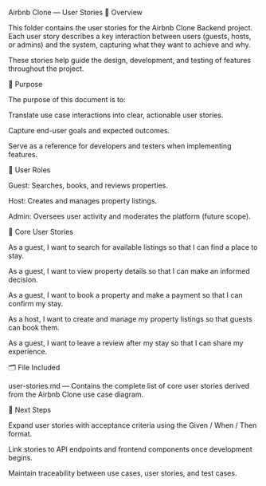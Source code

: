 Airbnb Clone — User Stories
📘 Overview

This folder contains the user stories for the Airbnb Clone Backend project.
Each user story describes a key interaction between users (guests, hosts, or admins) and the system, capturing what they want to achieve and why.

These stories help guide the design, development, and testing of features throughout the project.

🎯 Purpose

The purpose of this document is to:

Translate use case interactions into clear, actionable user stories.

Capture end-user goals and expected outcomes.

Serve as a reference for developers and testers when implementing features.

👥 User Roles

Guest: Searches, books, and reviews properties.

Host: Creates and manages property listings.

Admin: Oversees user activity and moderates the platform (future scope).

🧩 Core User Stories

As a guest, I want to search for available listings so that I can find a place to stay.

As a guest, I want to view property details so that I can make an informed decision.

As a guest, I want to book a property and make a payment so that I can confirm my stay.

As a host, I want to create and manage my property listings so that guests can book them.

As a guest, I want to leave a review after my stay so that I can share my experience.

🗂️ File Included

user-stories.md — Contains the complete list of core user stories derived from the Airbnb Clone use case diagram.

🚀 Next Steps

Expand user stories with acceptance criteria using the Given / When / Then format.

Link stories to API endpoints and frontend components once development begins.

Maintain traceability between use cases, user stories, and test cases.